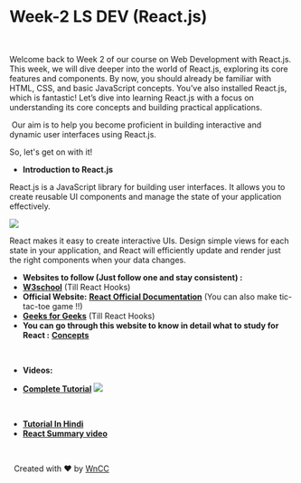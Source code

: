 # Week-2 LS DEV (React.js) 
&nbsp;               

Welcome back to Week 2 of our course on Web Development with React.js. This week, we will dive deeper into the world of React.js, exploring its core features and components. By now, you should already be familiar with HTML, CSS, and basic JavaScript concepts. You’ve also installed React.js, which is fantastic! Let’s dive into learning React.js with a focus on understanding its core concepts and building practical applications.

&nbsp;Our aim is to help you become proficient in building interactive and dynamic user interfaces using React.js.

So, let's get on with it!

- **Introduction to React.js**

React.js is a JavaScript library for building user interfaces. It allows you to create reusable UI components and manage the state of your application effectively.

![](https://miro.medium.com/v2/resize:fit:1400/1*x0d41ns8PTQZz4a3VbMrBg.png)

React makes it easy to create interactive UIs. Design simple views for each state in your application, and React will efficiently update and render just the right components when your data changes.

- **Websites to follow (Just follow one and stay consistent) :**  
- [**W3school**](https://www.w3schools.com/REACT/) (Till React Hooks)
- **Official Website:** [**React Official Documentation**](https://react.dev/learn) (You can also make tic-tac-toe game !!)
- [**Geeks for Geeks**](https://www.geeksforgeeks.org/react-tutorial/) (Till React Hooks)
- **You can go through this website to know in detail what to study for React :** [**Concepts**](https://www.freecodecamp.org/news/react-fundamentals-for-beginners/)

&nbsp;

- **Videos:**  

- [**Complete Tutorial**](https://youtube.com/playlist?list=PL4cUxeGkcC9gZD-Tvwfod2gaISzfRiP9d&si=2M7sZlVizYWPxNKh)                                 ![](https://miro.medium.com/v2/resize:fit:1400/0*LAmBdBrbUQakMo2R)

&nbsp;

- [**Tutorial In Hindi**](https://youtube.com/playlist?list=PLdPwRNmUlk0lw0nkFgbqwuFHyprkCT0qz&si=ED7gb7T8ACEEpqTj)
- [**React Summary video**](https://youtu.be/SqcY0GlETPk?si=zvxBlno-PayPo-CV)

&nbsp;

&nbsp;      Created with ❤️ by [WnCC](https://itc.gymkhana.iitb.ac.in/wncc/)
